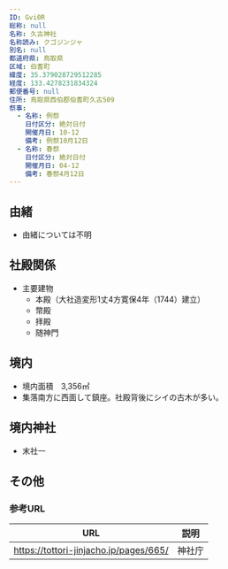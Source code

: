 ```yaml
---
ID: Gvi0R
総称: null
名称: 久古神社
名称読み: クゴジンジャ
別名: null
都道府県: 鳥取県
区域: 伯耆町
緯度: 35.379028729512285
経度: 133.4278231834324
郵便番号: null
住所: 鳥取県西伯郡伯耆町久古509
祭事:
  - 名称: 例祭
    日付区分: 絶対日付
    開催月日: 10-12
    備考: 例祭10月12日
  - 名称: 春祭
    日付区分: 絶対日付
    開催月日: 04-12
    備考: 春祭4月12日
---
```


## 由緒

- 由緒については不明

## 社殿関係

- 主要建物　
  - 本殿（大社造変形1丈4方寛保4年（1744）建立）
  - 幣殿　
  - 拝殿　
  - 随神門

## 境内

- 境内面積　3,356㎡
- 集落南方に西面して鎮座。社殿背後にシイの古木が多い。

## 境内神社

- 末社一

## その他

### 参考URL

| URL                                    | 説明   |
| -------------------------------------- | ------ |
| https://tottori-jinjacho.jp/pages/665/ | 神社庁 |
